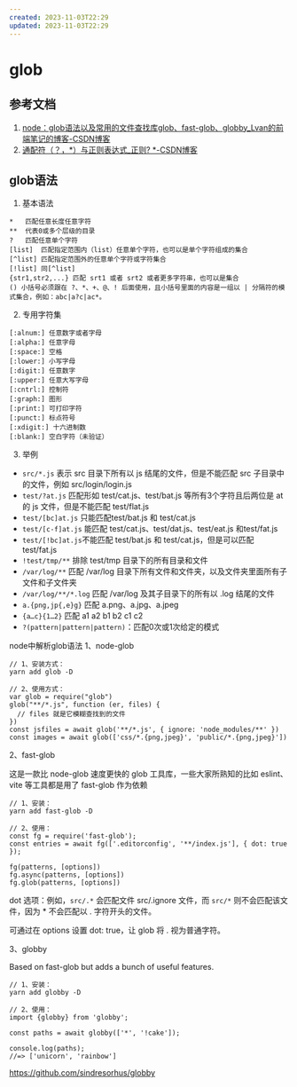 ```yaml
---
created: 2023-11-03T22:29
updated: 2023-11-03T22:29
---
```

# glob

## 参考文档
1. [node：glob语法以及常用的文件查找库glob、fast-glob、globby_Lvan的前端笔记的博客-CSDN博客](https://blog.csdn.net/weixin_43972437/article/details/132926908)
2. [通配符（？，*）与正则表达式_正则? *-CSDN博客](https://blog.csdn.net/yh13572438258/article/details/121545229)
## glob语法
1. 基本语法
```shell
*	匹配任意长度任意字符
**	代表0或多个层级的目录
?	匹配任意单个字符
[list]	匹配指定范围内（list）任意单个字符，也可以是单个字符组成的集合
[^list]	匹配指定范围外的任意单个字符或字符集合
[!list]	同[^list]
{str1,str2,...}	匹配 srt1 或者 srt2 或者更多字符串，也可以是集合
() 小括号必须跟在 ?、*、+、@、! 后面使用，且小括号里面的内容是一组以 | 分隔符的模式集合，例如：abc|a?c|ac*。
```
2. 专用字符集
```shell
[:alnum:] 任意数字或者字母
[:alpha:] 任意字母
[:space:] 空格
[:lower:] 小写字母
[:digit:] 任意数字
[:upper:] 任意大写字母
[:cntrl:] 控制符
[:graph:] 图形
[:print:] 可打印字符
[:punct:] 标点符号
[:xdigit:] 十六进制数
[:blank:] 空白字符（未验证）
```
3. 举例
- `src/*.js` 表示 src 目录下所有以 js 结尾的文件，但是不能匹配 src 子目录中的文件，例如 src/login/login.js
- `test/?at.js` 匹配形如 test/cat.js、test/bat.js 等所有3个字符且后两位是 at 的 js 文件，但是不能匹配 test/flat.js
- `test/[bc]at.js` 只能匹配test/bat.js 和 test/cat.js
- `test/[c-f]at.js` 能匹配 test/cat.js、test/dat.js、test/eat.js 和test/fat.js
- `test/[!bc]at.js`不能匹配 test/bat.js 和 test/cat.js，但是可以匹配 test/fat.js
- `!test/tmp/**` 排除 test/tmp 目录下的所有目录和文件
- `/var/log/**` 匹配 /var/log 目录下所有文件和文件夹，以及文件夹里面所有子文件和子文件夹
- `/var/log/**/*.log` 匹配 /var/log 及其子目录下的所有以 .log 结尾的文件
- `a.{png,jp{,e}g}` 匹配 a.png、a.jpg、a.jpeg
- `{a…c}{1…2}` 匹配 a1 a2 b1 b2 c1 c2
- `?(pattern|pattern|pattern)`：匹配0次或1次给定的模式

node中解析glob语法
1、node-glob
```shell
// 1、安装方式：
yarn add glob -D

// 2、使用方式：
var glob = require("glob")
glob("**/*.js", function (er, files) {
  // files 就是它模糊查找到的文件
})
const jsfiles = await glob('**/*.js', { ignore: 'node_modules/**' })
const images = await glob(['css/*.{png,jpeg}', 'public/*.{png,jpeg}'])
```
2、fast-glob

这是一款比 node-glob 速度更快的 glob 工具库，一些大家所熟知的比如 eslint、vite 等工具都是用了 fast-glob 作为依赖
```shell
// 1、安装：
yarn add fast-glob -D

// 2、使用：
const fg = require('fast-glob');
const entries = await fg(['.editorconfig', '**/index.js'], { dot: true });
```

```shell
fg(patterns, [options])
fg.async(patterns, [options])
fg.glob(patterns, [options])
```
dot 选项：例如，`src/.*` 会匹配文件 src/.ignore 文件，而 `src/*` 则不会匹配该文件，因为 * 不会匹配以 . 字符开头的文件。

可通过在 options 设置 dot: true，让 glob 将 . 视为普通字符。

3、globby

Based on fast-glob but adds a bunch of useful features.

```shell
// 1、安装：
yarn add globby -D

// 2、使用：
import {globby} from 'globby';

const paths = await globby(['*', '!cake']);

console.log(paths);
//=> ['unicorn', 'rainbow']
```

https://github.com/sindresorhus/globby

